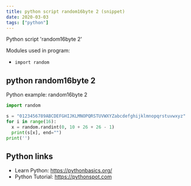 ```yaml
---
title: python script random16byte 2 (snippet)
date: 2020-03-03
tags: ["python"]
---
```

Python script 'random16byte 2'


Modules used in program: 
* `import random`

## python random16byte 2

Python example: random16byte 2

```python
import random

s = "0123456789ABCDEFGHIJKLMNOPQRSTUVWXYZabcdefghijklmnopqrstuvwxyz"
for i in range(16):
  x = random.randint(0, 10 + 26 + 26 - 1)
  print(s[x], end="")
print('')

```

## Python links

- Learn Python: https://pythonbasics.org/
- Python Tutorial: https://pythonspot.com
